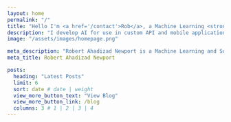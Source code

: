 ```yaml
---
layout: home
permalink: "/"
title: "Hello I'm <a href='/contact'>Rob</a>, a Machine Learning <strong>scientist</strong> and <em>developer</em>."
description: "I develop AI for use in custom API and mobile applications 🔨✨"
image: "/assets/images/homepage.png"

meta_description: "Robert Ahadizad Newport is a Machine Learning and Software Developer"
meta_title: Robert Ahadizad Newport

posts:
  heading: "Latest Posts"
  limit: 6
  sort: date # date | weight
  view_more_button_text: "View Blog"
  view_more_button_link: /blog
  columns: 3 # 1 | 2 | 3 | 4
---
```

